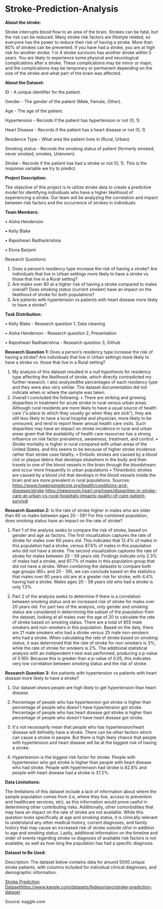 # Stroke-Prediction-Analysis

**About the stroke:**

Stroke interrupts blood flow to an area of the brain. Strokes can be fatal, but the risk can be reduced. Many stroke risk factors are lifestyle related, so everyone has the power to reduce their risk of having a stroke. More than 80% of strokes can be prevented. If you have had a stroke, you are at high risk for another stroke. 1 in 4 stroke survivors has another stroke within 5 years. You are likely to experience some physical and neurological complications after a stroke. These complications may be minor or major, and the complications may be temporary or permanent depending on the size of the stroke and what part of the brain was affected.

**About the Dataset:**

ID - A unique identifier for the patient.

Gender - The gender of the patient (Male, Female, Other).

Age - The age of the patient.

Hypertension - Records if the patient has hypertension or not (0, 1).

Heart Disease - Records if the patient has a heart disease or not (0, 1).

Residence Type - What area the patient lives in (Rural, Urban).

Smoking status - Records the smoking status of patient (formerly smoked, never smoked, smokes, Unknown).

Stroke - Records if the patient has had a stroke or not (0, 1). This is the response variable we try to predict.

**Project Description:**

The objective of this project is to utilize stroke data to create a predictive model for identifying individuals who have a higher likelihood of experiencing a stroke. Our team will be analyzing the correlation and impact between risk factors and the occurrence of strokes in individuals. 

**Team Members:**

•	Aisha Henderson

•	Kelly Blake 

•	Rajeshwari Radharkrishna

•	Elona Barjami 


Research Questions:
1.	Does a person’s residency type increase the risk of having a stroke? Are individuals that live in Urban settings more likely to have a stroke vs. those that live in a Rural setting?
2.	Are males over 60 at a higher risk of having a stroke compared to males overall? Does smoking status (current smoker) have an impact on the likelihood of stroke for both populations?
3.	Are patients with hypertension vs patients with heart disease more likely to have a stroke?

**Task Distribution:**

• Kelly Blake - Research question 1, Data cleaning

• Aisha Henderson - Research question 2, Presentation

• Rajeshwari Radhakrishna - Research question 3, Github


**Research Question 1:** Does a person’s residency type increase the risk of having a stroke? Are individuals that live in Urban settings more likely to have a stroke vs. those that live in a Rural setting?
1. My analysis of this dataset resulted in a null hypothesis for residency type affecting the likelihood of stroke, which directly contradicted my further research. I also analyzedthe percentages of each residency type and they were also very similar. The dataset documentation did not indicate when or where the sample was taken.
2. Overall I concluded the following: • There are striking and growing disparities in treatment for acute stroke in rural versus urban areas. Although rural residents are more likely to have a usual source of health care (“a place to which they usually go when they are sick”), they are still less likely to have a local hospital and physician, more likely to be uninsured, and tend to report fewer annual health care visits. Such disparities may have an impact on stroke incidence in rural and urban areas given that the availability of health care resources has a strong influence on risk factor prevalence, awareness, treatment, and control. • Stroke mortality is higher in rural compared with urban areas of the United States, and this seems to be because of higher stroke incidence rather than stroke case fatality. • Embolic strokes are caused by a blood clot or plaque debris that develops elsewhere in the body and then travels to one of the blood vessels in the brain through the bloodstream and occur more frequently in urban populations • Thrombotic strokes are caused by a blood clot that develops in the blood vessels inside the brain and are more prevalent in rural populations. Sources: https://www.hopkinsmedicine.org/health/conditions-and-diseases/stroke https://newsroom.heart.org/news/disparities-in-stroke-care-at-urban-vs-rural-hospitals-impacts-quality-of-care-patient-survival


**Research Question 2:** Is the rate of stroke higher in males who are older than 60 vs males between ages 20 - 59? For this combined population, does smoking status have an impact on the rate of stroke?

1. Part 1 of the analysis seeks to compare the risk of stroke, based on gender and age as factors.
The first visualization captures the rate of stroke for males over 60 years old. This indicates that 12.4% of males in this population had a stroke, versus 87.6% of males in this population who did not have a stroke.
The second visualization captures the rate of stroke for males between 20 - 59 years old. Findings indicate only 2.3% of males had a stroke, and 97.7% of males in this population group that did not have a stroke.
When combining the datasets to compare both age groups (60+ and 20 - 59), we can conclude based on the statistics that males over 60 years old are at a greater risk for stroke, with 4.4% having had a stroke. Males ages 20 - 59 years old who had a stroke is only 1.5%

2. Part 2 of the analysis seeks to determine if there is a correlation between smoking status and an increased risk of stroke for males over 20 years old.
For part two of the analysis, only gender and smoking status are considered in determining the subset of the population from the dataset, looking at all males over the age of 20 to calculate the rate of stroke based on smoking status. There are a total of 855 male smokers and non-smokers in this population. Based on the data, there are 21 male smokers who had a stroke versus 25 male non-smokers who had a stroke.
When calculating the rate of stroke based on smoking status, it was determined that the rate of stroke for non-smokers is 3%, while the rate of stroke for smokers is 2%. The additional statistical analysis with an independent t-test was performed, producing a p-value of 0.160. Because this is greater than a p-value of 0.05, this indicates very low correlation between smoking status and the risk of stroke.

**Research Question 3:** Are patients with hypertension vs patients with heart disease more likely to have a stroke?

1. Our dataset shows people are high likely to get hypertension than heart disease. 

2. Percentage of people who has hypertesnion got stroke is higher than percentage of people who doesn't have hypertension got stroke. Percentage of people who has heart disease got stroke is higher than percentage of people who doesn't have heart disease got stroke.

3. It's not necessarily mean that people who has hypertension/heart disease will definetly have a stroke. There can be other factors which can cause a stroke in people. But there is high likely chance that people with hypertension and heart disease will be at the biggest risk of having a stroke.

4. Hypertesnion is the biggest risk factor for stroke. People with hypertension who got stroke is higher than people with heart disease who had stroke. People with hypertension had stroke is 62.8% and people with heart disease had a stroke is 37.2%.


**Data Limitations:**

The limitations of this dataset include a lack of information about where the sample population comes from (i.e, where they live, access to prevention and healthcare services, etc), as this information would prove useful in determining other contributing risks.
Additionally, other comorbidities that may have an impact on the rate of stroke are not available. While this question looks specifically at age and smoking status, it is clinically relevant to understand any other medical history, current diagnoses, and family history that may cause an increased risk of stroke outside of/or in addition to age and smoking status.
Lastly, additional information on the timeline and order of events regarding stroke vs diagnosis of available risk factors is not available, as well as how long the population has had a specific diagnosis.

**Dataset to Be Used:**

Description: The dataset below contains data for around 5000 unique stroke patients, with columns included for individual clinical diagnoses, and demographic information. 

[Stroke Prediction Dataset](https://www.kaggle.com/datasets/fedesoriano/stroke-prediction-dataset)https://www.kaggle.com/datasets/fedesoriano/stroke-prediction-dataset

Source: kaggle.com 
